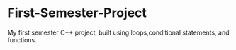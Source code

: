 # First-Semester-Project
My first semester C++ project, built using loops,conditional statements, and functions.
